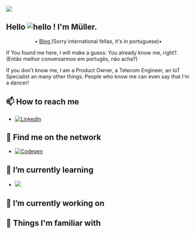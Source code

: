 
![](https://komarev.com/ghpvc/?username=mullerfs&color=green)
<!--
**mullerfs/mullerfs** is a ✨ _special_ ✨ repository because its `README.md` (this file) appears on your GitHub profile.

Here are some ideas to get you started:

- 🔭 I’m currently working on ...
- 🌱 I’m currently learning ...
- 👯 I’m looking to collaborate on ...
- 🤔 I’m looking for help with ...
- 💬 Ask me about ...
- 📫 How to reach me: ...
- 😄 Pronouns: ...
- ⚡ Fun fact: ...
-->



## Hello ![hello](https://media.giphy.com/media/hvRJCLFzcasrR4ia7z/giphy.gif) ! I'm Müller.

<p align="center">
   • <a href="https://mfs.eng.br/">Blog </a> (Sorry international fellas, it's in portuguese)•
</p>

If You found me here, I will make a guess: You already know me, right?. (Então melhor conversarmos em portugês, não acha?) 

If you don't know me, I am a Product Owner, a Telecom Engineer, an IoT Specialist an many other things. People who know me can even say that I'm a dancer!

## 📫 How to reach me

- <a href="https://www.linkedin.com/in/mullerfs/"><img alt="LinkedIn" src="https://img.shields.io/badge/Linkedin-mullerfs-blue.svg?style=for-the-badge&logo=linkedin&logoColor=white"/></a>

## 👀 Find me on the network

- <a href="https://codepen.io/mullerfs"><img alt="Codepen" src="https://img.shields.io/badge/Codepen-mullerfs-purple.svg?style=for-the-badge&logo=codepen&logoColor=white"/></a>

##  🌱 I’m currently learning

-  ![](https://img.shields.io/badge/Flutter-%2302569B.svg?style=for-the-badge&logo=Flutter&logoColor=white)

## 🔭 I’m currently working on


## 💪 Things I'm familiar with



